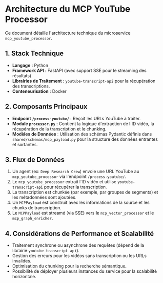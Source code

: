 # Architecture du MCP YouTube Processor

Ce document détaille l'architecture technique du microservice `mcp_youtube_processor`.

## 1. Stack Technique

- **Langage** : Python
- **Framework API** : FastAPI (avec support SSE pour le streaming des résultats)
- **Librairies de Traitement** : `youtube-transcript-api` pour la récupération des transcriptions.
- **Conteneurisation** : Docker

## 2. Composants Principaux

- **Endpoint `/process-youtube/`** : Reçoit les URLs YouTube à traiter.
- **Module `processor.py`** : Contient la logique d'extraction de l'ID vidéo, la récupération de la transcription et le chunking.
- **Modèles de Données** : Utilisation des schémas Pydantic définis dans `shared/schemas/mcp_payload.py` pour la structure des données entrantes et sortantes.

## 3. Flux de Données

1. Un agent (ex: `Deep Research Crew`) envoie une URL YouTube au `mcp_youtube_processor` via l'endpoint `/process-youtube/`.
2. Le `mcp_youtube_processor` extrait l'ID vidéo et utilise `youtube-transcript-api` pour récupérer la transcription.
3. La transcription est chunkée (par exemple, par groupes de segments) et les métadonnées sont ajoutées.
4. Un `MCPPayload` est construit avec les informations de la source et les chunks de transcription.
5. Le `MCPPayload` est streamé (via SSE) vers le `mcp_vector_processor` et le `mcp_graph_enricher`.

## 4. Considérations de Performance et Scalabilité

- Traitement synchrone ou asynchrone des requêtes (dépend de la librairie `youtube-transcript-api`).
- Gestion des erreurs pour les vidéos sans transcription ou les URLs invalides.
- Optimisation du chunking pour la recherche sémantique.
- Possibilité de déployer plusieurs instances du service pour la scalabilité horizontale.
